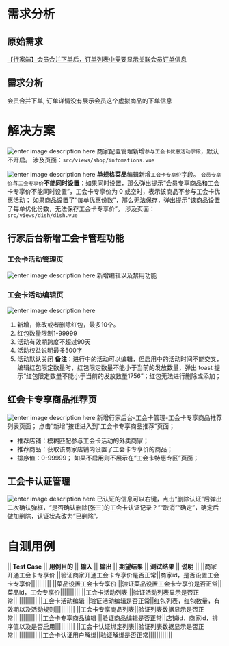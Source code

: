 # 需求分析

## 原始需求
[【行家端】会员合并下单后，订单列表中需要显示关联会员订单信息](https://www.tapd.cn/53440148/prong/stories/view/1153440148001038656)

## 需求分析
会员合并下单, 订单详情没有展示会员这个虚拟商品的下单信息


# 解决方案
![enter image description here](/tfl/pictures/202305/tapd_53440148_1683353156_769.png)
商家配置管理新增`参与工会卡优惠活动字段`，默认不开启。
涉及页面：`src/views/shop/infomations.vue`

![enter image description here](/tfl/pictures/202305/tapd_53440148_1683354931_313.png)
**单规格菜品**编辑新增`工会卡专享价`字段。
`会员专享价`与`工会专享价`**不能同时设置**；如果同时设置，那么弹出提示“会员专享商品和工会卡专享价不能同时设置”，工会卡专享价为 0 或空时，表示该商品不参与工会卡优惠活动；
如果商品设置了“每单优惠份数”，那么无法保存，弹出提示“该商品设置了每单优化份数，无法保存工会卡专享价”。
涉及页面：`src/views/dish/dish.vue`

## 行家后台新增工会卡管理功能
### 工会卡活动管理页
![enter image description here](/tfl/pictures/202305/tapd_53440148_1683510380_960.png)
新增编辑以及禁用功能
### 工会卡活动编辑页
![enter image description here](/tfl/pictures/202305/tapd_53440148_1683510807_172.png)
1. 新增，修改或者删除红包，最多10个。
2. 红包数量限制1-99999
3. 活动有效期跨度不超过90天
4. 活动权益说明最多500字
5. 活动默认关闭
**备注**：进行中的活动可以编辑，但启用中的活动时间不能交叉，编辑红包限定数量时，红包限定数量不能小于当前的发放数量，弹出 toast 提示“红包限定数量不能小于当前的发放数量1756”；红包无法进行删除或添加；

## 红会卡专享商品推荐页
![enter image description here](/tfl/pictures/202305/tapd_53440148_1683510974_989.png)
新增行家后台-工会卡管理-工会卡专享商品推荐列表页面；
点击“新增”按钮进入到“工会卡专享商品推荐”页面；
- 推荐店铺：模糊匹配参与工会卡活动的外卖商家；
- 推荐商品：获取该商家店铺内设置了工会卡专享价的商品；
- 排序值：0-99999；
如果不启用则不展示在“工会卡特惠专区”页面；

## 工会卡认证管理
![enter image description here](/tfl/pictures/202305/tapd_53440148_1683511135_927.png)
已认证的信息可以右键，点击“删除认证”后弹出二次确认弹框，“是否确认删除[张三]的工会卡认证记录？”“取消”“确定”，确定后做加删除，认证状态改为“已删除”。

# 自测用例
|| **Test Case** || **用例目的** || **输入** || **输出** || **期望结果** || **测试结果** || **说明** ||
||商家开通工会卡专享价 ||验证商家开通工会卡专享价是否正常||商家id，是否设置工会卡专享价||||||||||
||菜品设置工会卡专享价 ||验证菜品设置工会卡专享价是否正常||菜品id，工会专享价||||||||||
||工会卡活动列表 ||验证活动列表显示是否正常||||||||||||
||工会卡活动编辑 ||验证活动编辑是否正常||红包列表，红包数量，有效期以及活动规则||||||||||
||工会卡专享商品列表||验证列表数据显示是否正常||||||||||||
||工会卡专享商品编辑 ||验证商品编辑是否正常||店铺id，商家id，排序值以及是否启用||||||||||
||工会卡认证绑定列表||验证列表数据显示是否正常||||||||||||
||工会卡认证用户解绑||验证解绑是否正常||||||||||||